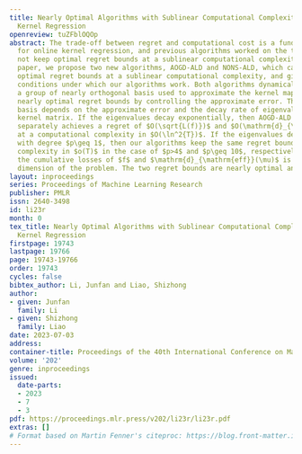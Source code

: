 ```yaml
---
title: Nearly Optimal Algorithms with Sublinear Computational Complexity for Online
  Kernel Regression
openreview: tuZFblOQOp
abstract: The trade-off between regret and computational cost is a fundamental problem
  for online kernel regression, and previous algorithms worked on the trade-off can
  not keep optimal regret bounds at a sublinear computational complexity. In this
  paper, we propose two new algorithms, AOGD-ALD and NONS-ALD, which can keep nearly
  optimal regret bounds at a sublinear computational complexity, and give sufficient
  conditions under which our algorithms work. Both algorithms dynamically maintain
  a group of nearly orthogonal basis used to approximate the kernel mapping, and keep
  nearly optimal regret bounds by controlling the approximate error. The number of
  basis depends on the approximate error and the decay rate of eigenvalues of the
  kernel matrix. If the eigenvalues decay exponentially, then AOGD-ALD and NONS-ALD
  separately achieves a regret of $O(\sqrt{L(f)})$ and $O(\mathrm{d}_{\mathrm{eff}}(\mu)\ln{T})$
  at a computational complexity in $O(\ln^2{T})$. If the eigenvalues decay polynomially
  with degree $p\geq 1$, then our algorithms keep the same regret bounds at a computational
  complexity in $o(T)$ in the case of $p>4$ and $p\geq 10$, respectively. $L(f)$ is
  the cumulative losses of $f$ and $\mathrm{d}_{\mathrm{eff}}(\mu)$ is the effective
  dimension of the problem. The two regret bounds are nearly optimal and are not comparable.
layout: inproceedings
series: Proceedings of Machine Learning Research
publisher: PMLR
issn: 2640-3498
id: li23r
month: 0
tex_title: Nearly Optimal Algorithms with Sublinear Computational Complexity for Online
  Kernel Regression
firstpage: 19743
lastpage: 19766
page: 19743-19766
order: 19743
cycles: false
bibtex_author: Li, Junfan and Liao, Shizhong
author:
- given: Junfan
  family: Li
- given: Shizhong
  family: Liao
date: 2023-07-03
address: 
container-title: Proceedings of the 40th International Conference on Machine Learning
volume: '202'
genre: inproceedings
issued:
  date-parts:
  - 2023
  - 7
  - 3
pdf: https://proceedings.mlr.press/v202/li23r/li23r.pdf
extras: []
# Format based on Martin Fenner's citeproc: https://blog.front-matter.io/posts/citeproc-yaml-for-bibliographies/
---
```


